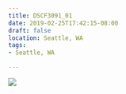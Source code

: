 ```yaml
---
title: DSCF3091_01
date: 2019-02-25T17:42:15-08:00
draft: false
location: Seattle, WA
tags:
- Seattle, WA

---
```

![](https://d17enza3bfujl8.cloudfront.net/DSCF3091_01.jpg)
